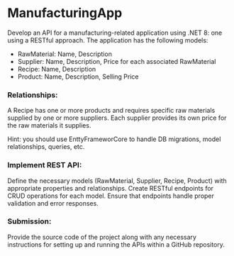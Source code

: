 # ManufacturingApp

Develop an API for a manufacturing-related application using .NET 8: one using a RESTful approach. The application has the following models:

- RawMaterial: Name, Description
- Supplier: Name, Description, Price for each associated RawMaterial
- Recipe: Name, Description
- Product: Name, Description, Selling Price

### Relationships:

A Recipe has one or more products and requires specific raw materials supplied by one or more suppliers.
Each supplier provides its own price for the raw materials it supplies.

Hint: you should use EnttyFrameworCore to handle DB migrations, model relationships, queries, etc.


### Implement REST API:

Define the necessary models (RawMaterial, Supplier, Recipe, Product) with appropriate properties and relationships.
Create RESTful endpoints for CRUD operations for each model.
Ensure that endpoints handle proper validation and error responses.

### Submission:

Provide the source code of the project along with any necessary instructions for setting up and running the APIs within a GitHub repository.